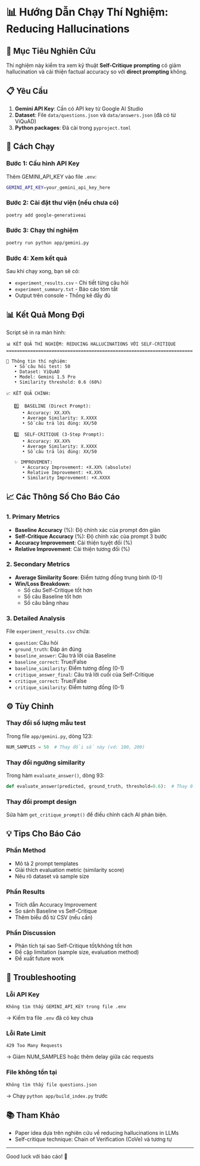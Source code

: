 # 📊 Hướng Dẫn Chạy Thí Nghiệm: Reducing Hallucinations

## 🎯 Mục Tiêu Nghiên Cứu

Thí nghiệm này kiểm tra xem kỹ thuật **Self-Critique prompting** có giảm hallucination và cải thiện factual accuracy so với **direct prompting** không.

## 📋 Yêu Cầu

1. **Gemini API Key**: Cần có API key từ Google AI Studio
2. **Dataset**: File `data/questions.json` và `data/answers.json` (đã có từ ViQuAD)
3. **Python packages**: Đã cài trong `pyproject.toml`

## 🚀 Cách Chạy

### Bước 1: Cấu hình API Key

Thêm GEMINI_API_KEY vào file `.env`:

```bash
GEMINI_API_KEY=your_gemini_api_key_here
```

### Bước 2: Cài đặt thư viện (nếu chưa có)

```bash
poetry add google-generativeai
```

### Bước 3: Chạy thí nghiệm

```bash
poetry run python app/gemini.py
```

### Bước 4: Xem kết quả

Sau khi chạy xong, bạn sẽ có:

- `experiment_results.csv` - Chi tiết từng câu hỏi
- `experiment_summary.txt` - Báo cáo tóm tắt
- Output trên console - Thống kê đầy đủ

## 📊 Kết Quả Mong Đợi

Script sẽ in ra màn hình:

```
📊 KẾT QUẢ THÍ NGHIỆM: REDUCING HALLUCINATIONS VỚI SELF-CRITIQUE
======================================================================

📌 Thông tin thí nghiệm:
   • Số câu hỏi test: 50
   • Dataset: ViQuAD
   • Model: Gemini 1.5 Pro
   • Similarity threshold: 0.6 (60%)

📈 KẾT QUẢ CHÍNH:

   1️⃣  BASELINE (Direct Prompt):
      • Accuracy: XX.XX%
      • Average Similarity: X.XXXX
      • Số câu trả lời đúng: XX/50

   2️⃣  SELF-CRITIQUE (3-Step Prompt):
      • Accuracy: XX.XX%
      • Average Similarity: X.XXXX
      • Số câu trả lời đúng: XX/50

   ✨ IMPROVEMENT:
      • Accuracy Improvement: +X.XX% (absolute)
      • Relative Improvement: +X.XX%
      • Similarity Improvement: +X.XXXX
```

## 📈 Các Thông Số Cho Báo Cáo

### 1. Primary Metrics

- **Baseline Accuracy** (%): Độ chính xác của prompt đơn giản
- **Self-Critique Accuracy** (%): Độ chính xác của prompt 3 bước
- **Accuracy Improvement**: Cải thiện tuyệt đối (%)
- **Relative Improvement**: Cải thiện tương đối (%)

### 2. Secondary Metrics

- **Average Similarity Score**: Điểm tương đồng trung bình (0-1)
- **Win/Loss Breakdown**:
  - Số câu Self-Critique tốt hơn
  - Số câu Baseline tốt hơn
  - Số câu bằng nhau

### 3. Detailed Analysis

File `experiment_results.csv` chứa:

- `question`: Câu hỏi
- `ground_truth`: Đáp án đúng
- `baseline_answer`: Câu trả lời của Baseline
- `baseline_correct`: True/False
- `baseline_similarity`: Điểm tương đồng (0-1)
- `critique_answer_final`: Câu trả lời cuối của Self-Critique
- `critique_correct`: True/False
- `critique_similarity`: Điểm tương đồng (0-1)

## ⚙️ Tùy Chỉnh

### Thay đổi số lượng mẫu test

Trong file `app/gemini.py`, dòng 123:

```python
NUM_SAMPLES = 50  # Thay đổi số này (vd: 100, 200)
```

### Thay đổi ngưỡng similarity

Trong hàm `evaluate_answer()`, dòng 93:

```python
def evaluate_answer(predicted, ground_truth, threshold=0.6):  # Thay 0.6 thành giá trị khác
```

### Thay đổi prompt design

Sửa hàm `get_critique_prompt()` để điều chỉnh cách AI phản biện.

## 💡 Tips Cho Báo Cáo

### Phần Method

- Mô tả 2 prompt templates
- Giải thích evaluation metric (similarity score)
- Nêu rõ dataset và sample size

### Phần Results

- Trích dẫn Accuracy Improvement
- So sánh Baseline vs Self-Critique
- Thêm biểu đồ từ CSV (nếu cần)

### Phần Discussion

- Phân tích tại sao Self-Critique tốt/không tốt hơn
- Đề cập limitation (sample size, evaluation method)
- Đề xuất future work

## 🐛 Troubleshooting

### Lỗi API Key

```
Không tìm thấy GEMINI_API_KEY trong file .env
```

→ Kiểm tra file `.env` đã có key chưa

### Lỗi Rate Limit

```
429 Too Many Requests
```

→ Giảm NUM_SAMPLES hoặc thêm delay giữa các requests

### File không tồn tại

```
Không tìm thấy file questions.json
```

→ Chạy `python app/build_index.py` trước

## 📚 Tham Khảo

- Paper idea dựa trên nghiên cứu về reducing hallucinations in LLMs
- Self-critique technique: Chain of Verification (CoVe) và tương tự

---

Good luck với báo cáo! 🚀
